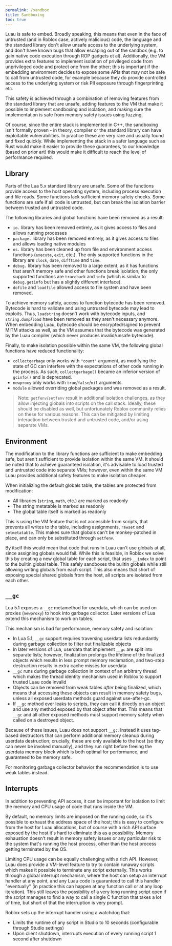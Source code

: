 ```yaml
---
permalink: /sandbox
title: Sandboxing
toc: true
---
```


Luau is safe to embed. Broadly speaking, this means that even in the face of untrusted (and in Roblox case, actively malicious) code, the language and the standard library don't allow unsafe access to the underlying system, and don't have known bugs that allow escaping out of the sandbox (e.g. to gain native code execution through ROP gadgets et al). Additionally, the VM provides extra features to implement isolation of privileged code from unprivileged code and protect one from the other; this is important if the embedding environment decides to expose some APIs that may not be safe to call from untrusted code, for example because they do provide controlled access to the underlying system or risk PII exposure through fingerprinting etc.

This safety is achieved through a combination of removing features from the standard library that are unsafe, adding features to the VM that make it possible to implement sandboxing and isolation, and making sure the implementation is safe from memory safety issues using fuzzing.

Of course, since the entire stack is implemented in C++, the sandboxing isn't formally proven - in theory, compiler or the standard library can have exploitable vulnerabilities. In practice these are very rare and usually found and fixed quickly. While implementing the stack in a safer language such as Rust would make it easier to provide these guarantees, to our knowledge (based on prior art) this would make it difficult to reach the level of performance required.

## Library

Parts of the Lua 5.x standard library are unsafe. Some of the functions provide access to the host operating system, including process execution and file reads. Some functions lack sufficient memory safety checks. Some functions are safe if all code is untrusted, but can break the isolation barrier between trusted and untrusted code.

The following libraries and global functions have been removed as a result:

- `io.` library has been removed entirely, as it gives access to files and allows running processes
- `package.` library has been removed entirely, as it gives access to files and allows loading native modules
- `os.` library has been cleaned up from file and environment access functions (`execute`, `exit`, etc.). The only supported functions in the library are `clock`, `date`, `difftime` and `time`.
- `debug.` library has been removed to a large extent, as it has functions that aren't memory safe and other functions break isolation; the only supported functions are `traceback` and `info` (which is similar to `debug.getinfo` but has a slightly different interface).
- `dofile` and `loadfile` allowed access to file system and have been removed.

To achieve memory safety, access to function bytecode has been removed. Bytecode is hard to validate and using untrusted bytecode may lead to exploits. Thus, `loadstring` doesn't work with bytecode inputs, and `string.dump`/`load` have been removed as they aren't necessary anymore. When embedding Luau, bytecode should be encrypted/signed to prevent MITM attacks as well, as the VM assumes that the bytecode was generated by the Luau compiler (which never produces invalid/unsafe bytecode).

Finally, to make isolation possible within the same VM, the following global functions have reduced functionality:

- `collectgarbage` only works with `"count"` argument, as modifying the state of GC can interfere with the expectations of other code running in the process. As such, `collectgarbage()` became an inferior version of `gcinfo()` and is deprecated.
- `newproxy` only works with `true`/`false`/`nil` arguments.
- `module` allowed overriding global packages and was removed as a result.

> Note: `getfenv`/`setfenv` result in additional isolation challenges, as they allow injecting globals into scripts on the call stack. Ideally, these should be disabled as well, but unfortunately Roblox community relies on these for various reasons. This can be mitigated by limiting interaction between trusted and untrusted code, and/or using separate VMs.

## Environment

The modification to the library functions are sufficient to make embedding safe, but aren't sufficient to provide isolation within the same VM. It should be noted that to achieve guaranteed isolation, it's advisable to load trusted and untrusted code into separate VMs; however, even within the same VM Luau provides additional safety features to make isolation cheaper.

When initializing the default globals table, the tables are protected from modification:

- All libraries (`string`, `math`, etc.) are marked as readonly
- The string metatable is marked as readonly
- The global table itself is marked as readonly

This is using the VM feature that is not accessible from scripts, that prevents all writes to the table, including assignments, `rawset` and `setmetatable`. This makes sure that globals can't be monkey-patched in place, and can only be substituted through `setfenv`.

By itself this would mean that code that runs in Luau can't use globals at all, since assigning globals would fail. While this is feasible, in Roblox we solve this by creating a new global table for each script, that uses `__index` to point to the builtin global table. This safely sandboxes the builtin globals while still allowing writing globals from each script. This also means that short of exposing special shared globals from the host, all scripts are isolated from each other.

## `__gc`

Lua 5.1 exposes a `__gc` metamethod for userdata, which can be used on proxies (`newproxy`) to hook into garbage collector. Later versions of Lua extend this mechanism to work on tables.

This mechanism is bad for performance, memory safety and isolation:

- In Lua 5.1, `__gc` support requires traversing userdata lists redundantly during garbage collection to filter out finalizable objects
- In later versions of Lua, userdata that implement `__gc` are split into separate lists; however, finalization prolongs the lifetime of the finalized objects which results in less prompt memory reclamation, and two-step destruction results in extra cache misses for userdata
- `__gc` runs during garbage collection in context of an arbitrary thread which makes the thread identity mechanism used in Roblox to support trusted Luau code invalid
- Objects can be removed from weak tables *after* being finalized, which means that accessing these objects can result in memory safety bugs, unless all exposed userdata methods guard against use-after-gc.
- If `__gc` method ever leaks to scripts, they can call it directly on an object and use any method exposed by that object after that. This means that `__gc` and all other exposed methods must support memory safety when called on a destroyed object.

Because of these issues, Luau does not support `__gc`. Instead it uses tag-based destructors that can perform additional memory cleanup during userdata destruction; crucially, these are only available to the host (so they can never be invoked manually), and they run right before freeing the userdata memory block which is both optimal for performance, and guaranteed to be memory safe.

For monitoring garbage collector behavior the recommendation is to use weak tables instead.

## Interrupts

In addition to preventing API access, it can be important for isolation to limit the memory and CPU usage of code that runs inside the VM.

By default, no memory limits are imposed on the running code, so it's possible to exhaust the address space of the host; this is easy to configure from the host for Luau allocations, but of course with a rich API surface exposed by the host it's hard to eliminate this as a possibility. Memory exhaustion doesn't result in memory safety issues or any particular risk to the system that's running the host process, other than the host process getting terminated by the OS.

Limiting CPU usage can be equally challenging with a rich API. However, Luau does provide a VM-level feature to try to contain runaway scripts which makes it possible to terminate any script externally. This works through a global interrupt mechanism, where the host can setup an interrupt handler at any point, and any Luau code is guaranteed to call this handler "eventually" (in practice this can happen at any function call or at any loop iteration). This still leaves the possibility of a very long running script open if the script manages to find a way to call a single C function that takes a lot of time, but short of that the interruption is very prompt.

Roblox sets up the interrupt handler using a watchdog that:

- Limits the runtime of any script in Studio to 10 seconds (configurable through Studio settings)
- Upon client shutdown, interrupts execution of every running script 1 second after shutdown
